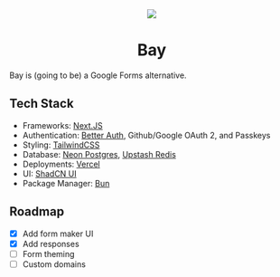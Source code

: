 <div align="center">
<picture>
    <source srcset="media/logo-dark.png"  media="(prefers-color-scheme: dark)">
    <img src="media/logo-light.png">
</picture>
<h1>Bay</h1>
</div>

Bay is (going to be) a Google Forms alternative.

## Tech Stack

- Frameworks: [Next.JS](https://nextjs.org/)
- Authentication: [Better Auth](https://www.better-auth.com/), Github/Google OAuth 2, and Passkeys
- Styling: [TailwindCSS](https://tailwindcss.com/)
- Database: [Neon Postgres](https://console.neon.tech/), [Upstash Redis](https://console.upstash.com)
- Deployments: [Vercel](https://vercel.com)
- UI: [ShadCN UI](https://ui.shadcn.com)
- Package Manager: [Bun](https://bun.sh/)

## Roadmap
- [x] Add form maker UI
- [x] Add responses
- [ ] Form theming
- [ ] Custom domains
